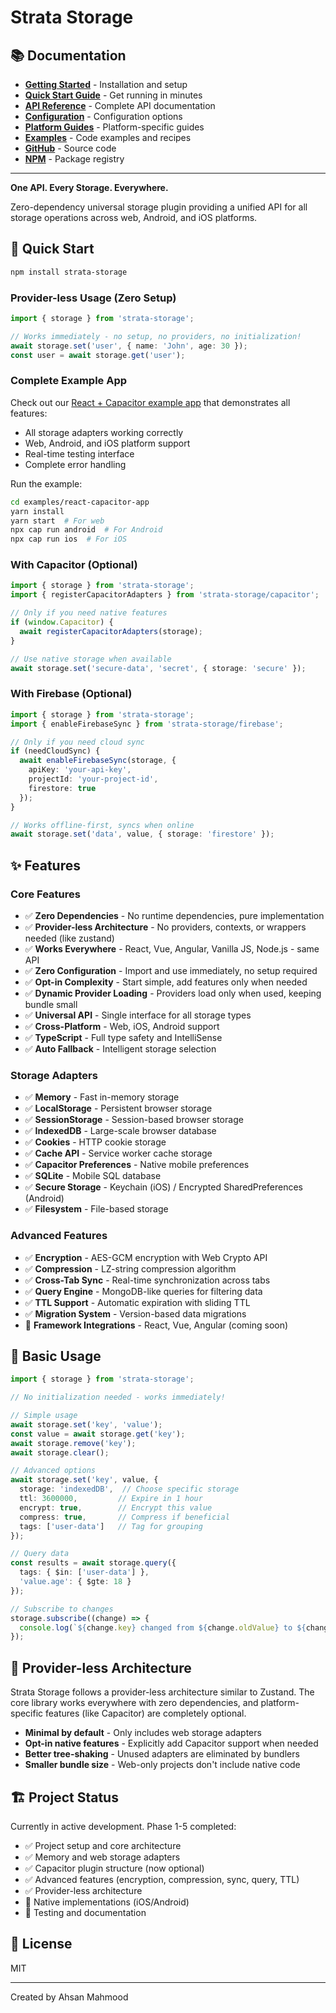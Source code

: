 # Strata Storage

## 📚 Documentation

- **[Getting Started](./docs/getting-started/installation.md)** - Installation and setup
- **[Quick Start Guide](./docs/getting-started/quick-start.md)** - Get running in minutes
- **[API Reference](./docs/api/README.md)** - Complete API documentation
- **[Configuration](./docs/getting-started/configuration.md)** - Configuration options
- **[Platform Guides](./docs/guides/platforms/web.md)** - Platform-specific guides
- **[Examples](./docs/examples/README.md)** - Code examples and recipes
- **[GitHub](https://github.com/aoneahsan/strata-storage)** - Source code
- **[NPM](https://www.npmjs.com/package/strata-storage)** - Package registry

---

**One API. Every Storage. Everywhere.**

Zero-dependency universal storage plugin providing a unified API for all storage operations across web, Android, and iOS platforms.

## 🚀 Quick Start

```bash
npm install strata-storage
```

### Provider-less Usage (Zero Setup)
```typescript
import { storage } from 'strata-storage';

// Works immediately - no setup, no providers, no initialization!
await storage.set('user', { name: 'John', age: 30 });
const user = await storage.get('user');
```

### Complete Example App

Check out our [React + Capacitor example app](./examples/react-capacitor-app) that demonstrates all features:
- All storage adapters working correctly
- Web, Android, and iOS platform support
- Real-time testing interface
- Complete error handling

Run the example:
```bash
cd examples/react-capacitor-app
yarn install
yarn start  # For web
npx cap run android  # For Android
npx cap run ios  # For iOS
```

### With Capacitor (Optional)
```typescript
import { storage } from 'strata-storage';
import { registerCapacitorAdapters } from 'strata-storage/capacitor';

// Only if you need native features
if (window.Capacitor) {
  await registerCapacitorAdapters(storage);
}

// Use native storage when available
await storage.set('secure-data', 'secret', { storage: 'secure' });
```

### With Firebase (Optional)
```typescript
import { storage } from 'strata-storage';
import { enableFirebaseSync } from 'strata-storage/firebase';

// Only if you need cloud sync
if (needCloudSync) {
  await enableFirebaseSync(storage, {
    apiKey: 'your-api-key',
    projectId: 'your-project-id',
    firestore: true
  });
}

// Works offline-first, syncs when online
await storage.set('data', value, { storage: 'firestore' });
```

## ✨ Features

### Core Features
- ✅ **Zero Dependencies** - No runtime dependencies, pure implementation
- ✅ **Provider-less Architecture** - No providers, contexts, or wrappers needed (like zustand)
- ✅ **Works Everywhere** - React, Vue, Angular, Vanilla JS, Node.js - same API
- ✅ **Zero Configuration** - Import and use immediately, no setup required
- ✅ **Opt-in Complexity** - Start simple, add features only when needed
- ✅ **Dynamic Provider Loading** - Providers load only when used, keeping bundle small
- ✅ **Universal API** - Single interface for all storage types
- ✅ **Cross-Platform** - Web, iOS, Android support
- ✅ **TypeScript** - Full type safety and IntelliSense
- ✅ **Auto Fallback** - Intelligent storage selection

### Storage Adapters
- ✅ **Memory** - Fast in-memory storage
- ✅ **LocalStorage** - Persistent browser storage
- ✅ **SessionStorage** - Session-based browser storage
- ✅ **IndexedDB** - Large-scale browser database
- ✅ **Cookies** - HTTP cookie storage
- ✅ **Cache API** - Service worker cache storage
- ✅ **Capacitor Preferences** - Native mobile preferences
- ✅ **SQLite** - Mobile SQL database
- ✅ **Secure Storage** - Keychain (iOS) / Encrypted SharedPreferences (Android)
- ✅ **Filesystem** - File-based storage

### Advanced Features
- ✅ **Encryption** - AES-GCM encryption with Web Crypto API
- ✅ **Compression** - LZ-string compression algorithm
- ✅ **Cross-Tab Sync** - Real-time synchronization across tabs
- ✅ **Query Engine** - MongoDB-like queries for filtering data
- ✅ **TTL Support** - Automatic expiration with sliding TTL
- ✅ **Migration System** - Version-based data migrations
- 🚧 **Framework Integrations** - React, Vue, Angular (coming soon)

## 📖 Basic Usage

```typescript
import { storage } from 'strata-storage';

// No initialization needed - works immediately!

// Simple usage
await storage.set('key', 'value');
const value = await storage.get('key');
await storage.remove('key');
await storage.clear();

// Advanced options
await storage.set('key', value, {
  storage: 'indexedDB',  // Choose specific storage
  ttl: 3600000,         // Expire in 1 hour
  encrypt: true,        // Encrypt this value
  compress: true,       // Compress if beneficial
  tags: ['user-data']   // Tag for grouping
});

// Query data
const results = await storage.query({
  tags: { $in: ['user-data'] },
  'value.age': { $gte: 18 }
});

// Subscribe to changes
storage.subscribe((change) => {
  console.log(`${change.key} changed from ${change.oldValue} to ${change.newValue}`);
});
```

## 🎯 Provider-less Architecture

Strata Storage follows a provider-less architecture similar to Zustand. The core library works everywhere with zero dependencies, and platform-specific features (like Capacitor) are completely optional.

- **Minimal by default** - Only includes web storage adapters
- **Opt-in native features** - Explicitly add Capacitor support when needed
- **Better tree-shaking** - Unused adapters are eliminated by bundlers
- **Smaller bundle size** - Web-only projects don't include native code

## 🏗 Project Status

Currently in active development. Phase 1-5 completed:
- ✅ Project setup and core architecture
- ✅ Memory and web storage adapters
- ✅ Capacitor plugin structure (now optional)
- ✅ Advanced features (encryption, compression, sync, query, TTL)
- ✅ Provider-less architecture
- 🚧 Native implementations (iOS/Android)
- 🚧 Testing and documentation

## 📄 License

MIT

---

Created by Ahsan Mahmood